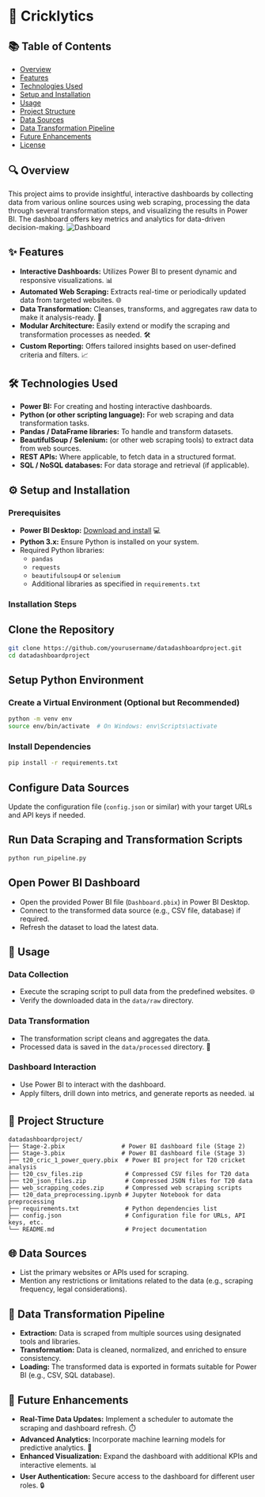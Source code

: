 # 🚀 Cricklytics
## 📚 Table of Contents

- [Overview](#overview)
- [Features](#features)
- [Technologies Used](#technologies-used)
- [Setup and Installation](#setup-and-installation)
- [Usage](#usage)
- [Project Structure](#project-structure)
- [Data Sources](#data-sources)
- [Data Transformation Pipeline](#data-transformation-pipeline)
- [Future Enhancements](#future-enhancements)
- [License](#license)

## 🔍 Overview

This project aims to provide insightful, interactive dashboards by collecting data from various online sources using web scraping, processing the data through several transformation steps, and visualizing the results in Power BI. The dashboard offers key metrics and analytics for data-driven decision-making.
![Dashboard](https://github.com/user-attachments/assets/30f200a6-71db-4d23-bbad-cae25082cd43)

## ✨ Features

- **Interactive Dashboards:** Utilizes Power BI to present dynamic and responsive visualizations. 📊
- **Automated Web Scraping:** Extracts real-time or periodically updated data from targeted websites. 🌐
- **Data Transformation:** Cleanses, transforms, and aggregates raw data to make it analysis-ready. 🔄
- **Modular Architecture:** Easily extend or modify the scraping and transformation processes as needed. 🛠️
- **Custom Reporting:** Offers tailored insights based on user-defined criteria and filters. 📈

## 🛠️ Technologies Used

- **Power BI:** For creating and hosting interactive dashboards.
- **Python (or other scripting language):** For web scraping and data transformation tasks.
- **Pandas / DataFrame libraries:** To handle and transform datasets.
- **BeautifulSoup / Selenium:** (or other web scraping tools) to extract data from web sources.
- **REST APIs:** Where applicable, to fetch data in a structured format.
- **SQL / NoSQL databases:** For data storage and retrieval (if applicable).

## ⚙️ Setup and Installation

### Prerequisites

- **Power BI Desktop:** [Download and install](https://powerbi.microsoft.com/desktop/) 💻
- **Python 3.x:** Ensure Python is installed on your system.
- Required Python libraries:
  - `pandas`
  - `requests`
  - `beautifulsoup4` or `selenium`
  - Additional libraries as specified in `requirements.txt`

### Installation Steps

  ## Clone the Repository

   ```bash
   git clone https://github.com/yourusername/datadashboardproject.git
   cd datadashboardproject
  ```

## Setup Python Environment

### Create a Virtual Environment (Optional but Recommended)
```bash
python -m venv env
source env/bin/activate  # On Windows: env\Scripts\activate
```

### Install Dependencies
```bash
pip install -r requirements.txt
```

## Configure Data Sources
Update the configuration file (`config.json` or similar) with your target URLs and API keys if needed.

## Run Data Scraping and Transformation Scripts
```bash
python run_pipeline.py
```

## Open Power BI Dashboard
- Open the provided Power BI file (`Dashboard.pbix`) in Power BI Desktop.
- Connect to the transformed data source (e.g., CSV file, database) if required.
- Refresh the dataset to load the latest data.

## 🎯 Usage

### Data Collection
- Execute the scraping script to pull data from the predefined websites. 🌐
- Verify the downloaded data in the `data/raw` directory.

### Data Transformation
- The transformation script cleans and aggregates the data.
- Processed data is saved in the `data/processed` directory. 🔄

### Dashboard Interaction
- Use Power BI to interact with the dashboard.
- Apply filters, drill down into metrics, and generate reports as needed. 📊

## 📁 Project Structure
```
datadashboardproject/  
├── Stage-2.pbix                # Power BI dashboard file (Stage 2)  
├── Stage-3.pbix                # Power BI dashboard file (Stage 3)  
├── t20_cric_1_power_query.pbix  # Power BI project for T20 cricket analysis  
├── t20_csv_files.zip            # Compressed CSV files for T20 data  
├── t20_json_files.zip           # Compressed JSON files for T20 data  
├── web_scrapping_codes.zip      # Compressed web scraping scripts  
├── t20_data_preprocessing.ipynb # Jupyter Notebook for data preprocessing  
├── requirements.txt             # Python dependencies list  
├── config.json                  # Configuration file for URLs, API keys, etc.  
└── README.md                    # Project documentation  

```

## 🌐 Data Sources
- List the primary websites or APIs used for scraping.
- Mention any restrictions or limitations related to the data (e.g., scraping frequency, legal considerations).

## 🔄 Data Transformation Pipeline
- **Extraction:** Data is scraped from multiple sources using designated tools and libraries.
- **Transformation:** Data is cleaned, normalized, and enriched to ensure consistency.
- **Loading:** The transformed data is exported in formats suitable for Power BI (e.g., CSV, SQL database).

## 🚀 Future Enhancements
- **Real-Time Data Updates:** Implement a scheduler to automate the scraping and dashboard refresh. ⏱️
- **Advanced Analytics:** Incorporate machine learning models for predictive analytics. 🤖
- **Enhanced Visualization:** Expand the dashboard with additional KPIs and interactive elements. 📊
- **User Authentication:** Secure access to the dashboard for different user roles. 🔒
